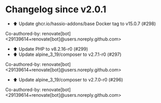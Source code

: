 # Changelog since v2.0.1
- ⬆️ Update ghcr.io/hassio-addons/base Docker tag to v15.0.7 (#298)

Co-authored-by: renovate[bot] <29139614+renovate[bot]@users.noreply.github.com> 
- ⬆️ Update PHP to v8.2.16-r0 (#299) 
- ⬆️ Update alpine_3_19/composer to v2.7.1-r0 (#297)

Co-authored-by: renovate[bot] <29139614+renovate[bot]@users.noreply.github.com> 
- ⬆️ Update alpine_3_19/composer to v2.7.0-r0 (#296)

Co-authored-by: renovate[bot] <29139614+renovate[bot]@users.noreply.github.com> 
